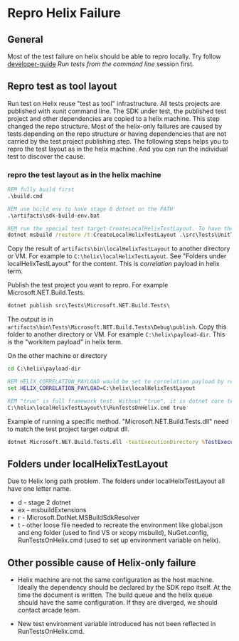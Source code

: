 # Repro Helix Failure

## General

Most of the test failure on helix should be able to repro locally. Try follow [developer-guide](developer-guide.md) _Run tests from the command line_ session first.

## Repro test as tool layout

Run test on Helix reuse "test as tool" infrastructure. All tests projects are published with xunit command line. The SDK under test, the published test project and other dependencies are copied to a helix machine. This step changed the repo structure. Most of the helix-only failures are caused by tests depending on the repo structure or having dependencies that are not carried by the test project publishing step. The following steps helps you to repro the test layout as in the helix machine. And you can run the individual test to discover the cause.

### repro the test layout as in the helix machine

```cmd
REM fully build first
.\build.cmd

REM use build env to have stage 0 dotnet on the PATH
.\artifacts\sdk-build-env.bat

REM run the special test target CreateLocalHelixTestLayout. To have the test layout created on disk.
dotnet msbuild /restore /t:CreateLocalHelixTestLayout .\src\Tests\UnitTests.proj /p:creator=dotnetsdkdev  /p:_CustomHelixTargetQueue=Windows.Server.Amd64.VS2019.Pre.Open /bl
```

Copy the result of `artifacts\bin\localHelixTestLayout` to another directory or VM. For example to `C:\helix\localHelixTestLayout`. See "Folders under localHelixTestLayout" for the content. This is _correlation_ payload in helix term.

Publish the test project you want to repro. For example Microsoft.NET.Build.Tests.

```cmd
dotnet publish src\Tests\Microsoft.NET.Build.Tests\
```

The output is in `artifacts\bin\Tests\Microsoft.NET.Build.Tests\Debug\publish`. Copy this folder to another directory or VM. For example `C:\helix\payload-dir`. This is the "workitem payload" in helix term.

On the other machine or directory

```cmd
cd C:\helix\payload-dir

REM HELIX_CORRELATION_PAYLOAD would be set to correlation payload by real helix machine
set HELIX_CORRELATION_PAYLOAD=C:\helix\localHelixTestLayout

REM "true" is full framework test. Without "true", it is dotnet core tests. RunTestsOnHelix.cmd is the same script will setup the helix environnement.
C:\helix\localHelixTestLayout\t\RunTestsOnHelix.cmd true
```

Example of running a specific method. "Microsoft.NET.Build.Tests.dll" need to match the test project target output dll.

```cmd
dotnet Microsoft.NET.Build.Tests.dll -testExecutionDirectory %TestExecutionDirectory% -msbuildAdditionalSdkResolverFolder %HELIX_CORRELATION_PAYLOAD%\r -html testResults.html -method "Microsoft.NET.Build.Tests.GivenThatWeWantToBuildADesktopExeWithFSharp.It_builds_a_simple_net50_app"
```

## Folders under localHelixTestLayout

Due to Helix long path problem. The folders under localHelixTestLayout all have one letter name.

- d - stage 2 dotnet
- ex - msbuildExtensions
- r - Microsoft.DotNet.MSBuildSdkResolver
- t - other loose file needed to recreate the environment like global.json and eng folder (used to find VS or xcopy msbuild), NuGet.config, RunTestsOnHelix.cmd (used to set up environment variable on helix).

## Other possible cause of Helix-only failure

- Helix machine are not the same configuration as the host machine. Ideally the dependency should be declared by the SDK repo itself. At the time the document is written. The build queue and the helix queue should have the same configuration. If they are diverged, we should contact arcade team.

- New test environment variable introduced has not been reflected in RunTestsOnHelix.cmd.